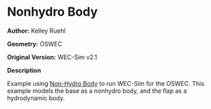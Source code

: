 # Nonhydro Body

**Author:**  	Kelley Ruehl

**Geometry:**	OSWEC

**Original Version:** 	WEC-Sim v2.1

**Description**

Example using [Non-Hydro Body](https://wec-sim.github.io/WEC-Sim/main/user/advanced_features.html#non-hydrodynamic-bodies) to run WEC-Sim for the OSWEC. This example models the base as a nonhydro body, and the flap as a hydrodynamic body. 

